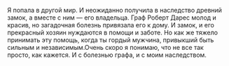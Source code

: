 <!--2025-05-09 22:29:13-->
Я попала в другой мир. И неожиданно получила в наследство древний замок, а вместе с ним — его владельца. Граф Роберт Дарес молод и красив, но загадочная болезнь привязала его к дому. И замок, и его прекрасный хозяин нуждаются в помощи и заботе. Но как же тяжело принимать эту помощь, когда ты гордый мужчина, привыкший быть сильным и независимым.Очень скоро я понимаю, что не все так просто, как кажется. И с болезнью графа, и с моим наследством.